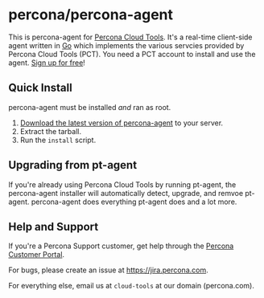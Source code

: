 percona/percona-agent
=====================

This is percona-agent for [Percona Cloud Tools](https://cloud.percona.com).  It's a real-time client-side agent written in [Go](http://golang.org/) which implements the various servcies provided by Percona Cloud Tools (PCT).  You need a PCT account to install and use the agent.  [Sign up for free](https://cloud.percona.com/signup)!

Quick Install
-------------

percona-agent must be installed _and_ ran as root.

1. [Download the latest version of percona-agent](http://www.percona.com/downloads/percona-agent/LATEST/) to your server.
1. Extract the tarball.
1. Run the `install` script.

Upgrading from pt-agent
-----------------------

If you're already using Percona Cloud Tools by running pt-agent, the percona-agent installer will automatically detect, upgrade, and remvoe pt-agent.  percona-agent does everything pt-agent does and a lot more.

Help and Support
----------------

If you're a Percona Support customer, get help through the [Percona Customer Portal](https://customers.percona.com).

For bugs, please create an issue at https://jira.percona.com.

For everything else, email us at `cloud-tools` at our domain (percona.com).
